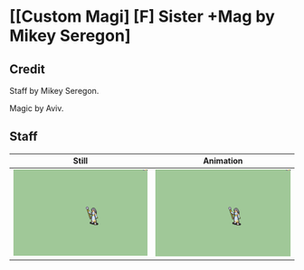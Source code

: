 # [\[Custom Magi\] \[F\] Sister +Mag by Mikey Seregon]

## Credit

Staff by Mikey Seregon. 

Magic by Aviv.
	
## Staff

| Still | Animation |
| :---: | :-------: |
| ![Staff still](./Staff_000.png) | ![Staff animation](./Staff.gif) |
